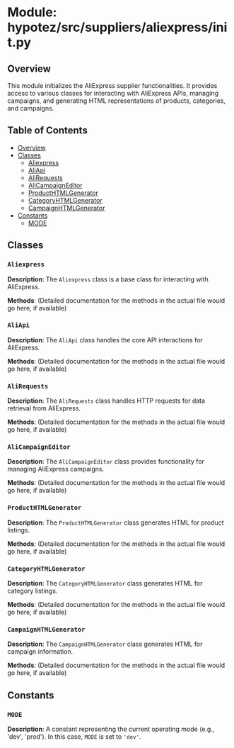 # Module: hypotez/src/suppliers/aliexpress/__init__.py

## Overview

This module initializes the AliExpress supplier functionalities. It provides access to various classes for interacting with AliExpress APIs, managing campaigns, and generating HTML representations of products, categories, and campaigns.

## Table of Contents

* [Overview](#overview)
* [Classes](#classes)
    * [Aliexpress](#aliexpress)
    * [AliApi](#aliapi)
    * [AliRequests](#alirequests)
    * [AliCampaignEditor](#alicampaigneditor)
    * [ProductHTMLGenerator](#producthtmlgenerator)
    * [CategoryHTMLGenerator](#categoryhtmlgenerator)
    * [CampaignHTMLGenerator](#campaignhtmlgenerator)
* [Constants](#constants)
    * [MODE](#mode)

## Classes

### `Aliexpress`

**Description**:  The `Aliexpress` class is a base class for interacting with AliExpress.

**Methods**: (Detailed documentation for the methods in the actual file would go here, if available)


### `AliApi`

**Description**: The `AliApi` class handles the core API interactions for AliExpress.

**Methods**: (Detailed documentation for the methods in the actual file would go here, if available)

### `AliRequests`

**Description**: The `AliRequests` class handles HTTP requests for data retrieval from AliExpress.

**Methods**: (Detailed documentation for the methods in the actual file would go here, if available)


### `AliCampaignEditor`

**Description**: The `AliCampaignEditor` class provides functionality for managing AliExpress campaigns.

**Methods**: (Detailed documentation for the methods in the actual file would go here, if available)


### `ProductHTMLGenerator`

**Description**: The `ProductHTMLGenerator` class generates HTML for product listings.

**Methods**: (Detailed documentation for the methods in the actual file would go here, if available)


### `CategoryHTMLGenerator`

**Description**: The `CategoryHTMLGenerator` class generates HTML for category listings.

**Methods**: (Detailed documentation for the methods in the actual file would go here, if available)

### `CampaignHTMLGenerator`

**Description**: The `CampaignHTMLGenerator` class generates HTML for campaign information.

**Methods**: (Detailed documentation for the methods in the actual file would go here, if available)


## Constants

### `MODE`

**Description**:  A constant representing the current operating mode (e.g., 'dev', 'prod'). In this case, `MODE` is set to `'dev'`.
